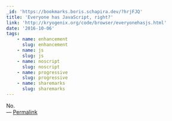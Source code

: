 ```yaml
---
_id: 'https://bookmarks.boris.schapira.dev/?hrjFJQ'
title: 'Everyone has JavaScript, right?'
link: 'http://kryogenix.org/code/browser/everyonehasjs.html'
date: '2016-10-06'
tags:
    - name: enhancement
      slug: enhancement
    - name: js
      slug: js
    - name: noscript
      slug: noscript
    - name: progressive
      slug: progressive
    - name: sharemarks
      slug: sharemarks
---
```


No. <br>&#8212;
<a href="https://bookmarks.boris.schapira.dev/?hrjFJQ" title="Permalink">Permalink</a>
